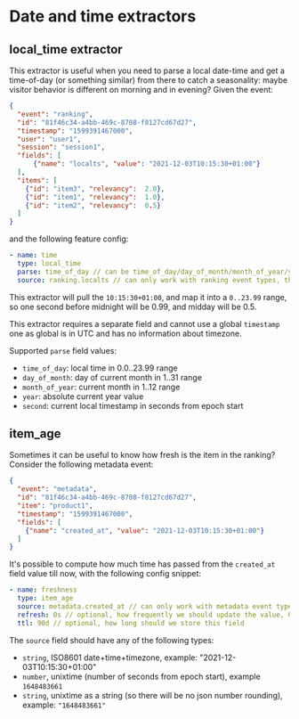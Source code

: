 # Date and time extractors

## local_time extractor

This extractor is useful when you need to parse a local date-time and get a time-of-day (or something similar) from there to 
catch a seasonality: maybe visitor behavior is different on morning and in evening? Given the event:
```json
{
  "event": "ranking",
  "id": "81f46c34-a4bb-469c-8708-f8127cd67d27",
  "timestamp": "1599391467000",
  "user": "user1",
  "session": "session1",
  "fields": [
      {"name": "localts", "value": "2021-12-03T10:15:30+01:00"}
  ],
  "items": [
    {"id": "item3", "relevancy":  2.0},
    {"id": "item1", "relevancy":  1.0},
    {"id": "item2", "relevancy":  0.5} 
  ]
}
```

and the following feature config:
```yaml
- name: time
  type: local_time
  parse: time_of_day // can be time_of_day/day_of_month/month_of_year/year/second
  source: ranking.localts // can only work with ranking event types, the field must be string with ISO-formatted zoned datetime
```

This extractor will pull the `10:15:30+01:00`, and map it into a `0..23.99` range, so one second before midnight will be
0.99, and midday will be 0.5.

This extractor requires a separate field and cannot use a global `timestamp` one as global is in UTC and has no information
about timezone.

Supported `parse` field values:
* `time_of_day`: local time in 0.0..23.99 range
* `day_of_month`: day of current month in 1..31 range
* `month_of_year`: current month in 1..12 range
* `year`: absolute current year value
* `second`: current local timestamp in seconds from epoch start

## item_age

Sometimes it can be useful to know how fresh is the item in the ranking? Consider the following metadata event:
```json
{
  "event": "metadata",
  "id": "81f46c34-a4bb-469c-8708-f8127cd67d27",
  "item": "product1", 
  "timestamp": "1599391467000",
  "fields": [
    {"name": "created_at", "value": "2021-12-03T10:15:30+01:00"}
  ]
}
```

It's possible to compute how much time has passed from the `created_at` field value till now, with the following config
snippet:

```yaml
- name: freshness
  type: item_age
  source: metadata.created_at // can only work with metadata event types
  refresh: 0s // optional, how frequently we should update the value, 0s by default
  ttl: 90d // optional, how long should we store this field
```

The `source` field should have any of the following types:
* `string`, ISO8601 date+time+timezone, example: "2021-12-03T10:15:30+01:00"
* `number`, unixtime (number of seconds from epoch start), example `1648483661`
* `string`, unixtime as a string (so there will be no json number rounding), example: `"1648483661"`